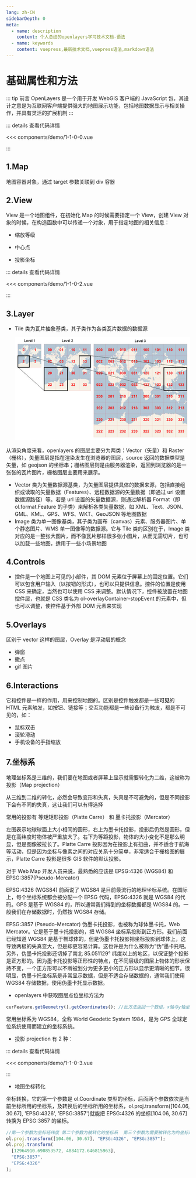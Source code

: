 ```yaml
---
lang: zh-CN
sidebarDepth: 0
meta:
  - name: description
    content: 个人总结的openlayers学习技术文档-语法
  - name: keywords
    content: vuepress,最新技术文档,vuepress语法,markdown语法
---
```


# 基础属性和方法

::: tip 前言
OpenLayers 是一个用于开发 WebGIS 客户端的 JavaScript 包，其设计之意是为互联网客户端提供强大的地图展示功能，包括地图数据显示与相关操作，并具有灵活的扩展机制
:::

  <Container url="https://zhoubichuan.com/resume/demo/?type=openlayers&name=1-1-0-0.vue" />

::: details 查看代码详情

<<< components/demo/1-1-0-0.vue

:::

<xminder />

## 1.Map

地图容器对象，通过 target 参数关联到 div 容器

## 2.View

View 是一个地图组件，在初始化 Map 的时候需要指定一个 View，创建 View 对象的时候，在构造函数中可以传递一个对象，用于指定地图的相关信息：

- 缩放等级
- 中心点
- 投影坐标

  <Container url="https://zhoubichuan.com/resume/demo/?type=openlayers&name=1-1-0-2.vue" />

::: details 查看代码详情

<<< components/demo/1-1-0-2.vue

:::

## 3.Layer

- Tile 类为瓦片抽象基类，其子类作为各类瓦片数据的数据源

  ![](./1.png)

从渲染角度来看，openlayers 的图层主要分为两类：Vector（矢量）和 Raster（栅格），矢量图层是指在渲染发生在浏览器的图层，source 返回的数据类型是矢量，如 geojson 的坐标串；栅格图层则是由服务器渲染，返回到浏览器的是一张张的瓦片图片，栅格图层主要用来展示。

- Vector 类为矢量数据源基类，为矢量图层提供具体的数据来源，包括直接组织或读取的矢量数据（Features）、远程数据源的矢量数据（即通过 url 设置数据源路径）等。若是 url 设置的矢量数据源，则通过解析器 Format（即 ol.format.Feature 的子类）来解析各类矢量数据，如 XML、Text、JSON、GML、KML、GPS、WFS、WKT、GeoJSON 等地图数据
- Image 类为单一图像基类，其子类为画布（canvas）元素、服务器图片、单个静态图片、WMS 单一图像等的数据源。它与 Tile 类的区别在于，Image 类对应的是一整张大图片，而不像瓦片那样很多张小图片，从而无需切片，也可以加载一些地图，适用于一些小场景地图

## 4.Controls

- 控件是一个地图上可见的小部件，其 DOM 元素位于屏幕上的固定位置。它们可以包含用户输入（以按钮的形式），也可以只提供信息。控件的位置是使用 CSS 来确定，当然也可以使用 CSS 来调整。默认情况下，控件被放置在地图控件层，也就是 CSS 类名为 ol-overlayContainer-stopEvent 的元素中，但也可以调整，使控件基于外部 DOM 元素来实现

## 5.Overlays

区别于 vector 这样的图层，Overlay 是浮动层的概念

- 弹窗
- 撒点
- gif 图片

## 6.Interactions

它和控件是一样的作用，用来控制地图的。区别是控件触发都是一些**可见**的 HTML 元素触发，如按钮、链接等；交互功能都是一些设备行为触发，都是不可见的，如：

- 鼠标双击
- 滚轮滑动
- 手机设备的手指缩放

## 7.坐标系

地理坐标系是三维的，我们要在地图或者屏幕上显示就需要转化为二维，这被称为 投影（Map projection）

从三维到二维的转化，必然会导致变形和失真，失真是不可避免的，但是不同投影下会有不同的失真，这让我们可以有得选择

常用的投影有 等矩矩形投影（Platte Carre） 和 墨卡托投影（Mercator）

左图表示地球球面上大小相同的圆形，右上为墨卡托投影，投影后仍然是圆形，但是在高纬度时物体被严重放大了。右下为等距投影，物体的大小变化不是那么明显，但是图像被拉长了。Platte Carre 投影因为在投影上有扭曲，并不适合于航海等活动，但是因为坐标与像素之间的对应关系十分简单，非常适合于栅格图的展示，Platte Carre 投影是很多 GIS 软件的默认投影。

对于 Web Map 开发人员来说，最熟悉的应该是 EPSG:4326 (WGS84) 和 EPSG:3857(Pseudo-Mercator)

EPSG:4326 (WGS84)
前面说了 WGS84 是目前最流行的地理坐标系统。在国际上，每个坐标系统都会被分配一个 EPSG 代码，EPSG:4326 就是 WGS84 的代码。GPS 是基于 WGS84 的，所以通常我们得到的坐标数据都是 WGS84 的。一般我们在存储数据时，仍然按 WGS84 存储。

EPSG:3857 (Pseudo-Mercator)
伪墨卡托投影，也被称为球体墨卡托，Web Mercator。它是基于墨卡托投影的，把 WGS84 坐标系投影到正方形。我们前面已经知道 WGS84 是基于椭球体的，但是伪墨卡托投影把坐标投影到球体上，这导致两极的失真变大，但是却更容易计算。这也许是为什么被称为”伪“墨卡托吧。另外，伪墨卡托投影还切掉了南北 85.051129° 纬度以上的地区，以保证整个投影是正方形的。因为墨卡托投影等正形性的特点，在不同层级的图层上物体的形状保持不变，一个正方形可以不断被划分为更多更小的正方形以显示更清晰的细节。很明显，伪墨卡托坐标系是非常显示数据，但是不适合存储数据的，通常我们使用 WGS84 存储数据，使用伪墨卡托显示数据。

- openlayers 中获取图层点位坐标方法为

```js
curFeature.getGeometry().getCoordinates(); //此方法返回一个数组，x轴与y轴坐标。
```

常用坐标系为 WGS84，全称 World Geodetic System 1984，是为 GPS 全球定位系统使用而建立的坐标系统。

- 投影 projection 有 2 种：

  <Container url="https://zhoubichuan.com/resume/demo/?type=openlayers&name=1-1-0-3.vue" />

::: details 查看代码详情

<<< components/demo/1-1-0-3.vue

:::

- 地图坐标转化

坐标转换，它的第一个参数是 ol.Coordinate 类型的坐标，后面两个参数依次是当前坐标所用的坐标系，及转换后的坐标所用的坐标系，ol.proj.transform([104.06, 30.67], 'EPSG:4326', 'EPSG:3857')就能把 EPSG:4326 的坐标[104.06, 30.67]转换为 EPSG:3857 的坐标。

```js
//第一个参数为坐标经纬度 第二个参数为被转化的坐标系  第三个参数为需要被转化为的坐标系
ol.proj.transform([104.06, 30.67], "EPSG:4326", "EPSG:3857");
ol.proj.transform(
  [12964910.690853572, 4884172.646815963],
  "EPSG:3857",
  "EPSG:4326"
);
```

<script>
window.onload = function() {
  alert(1)
};
</script>
